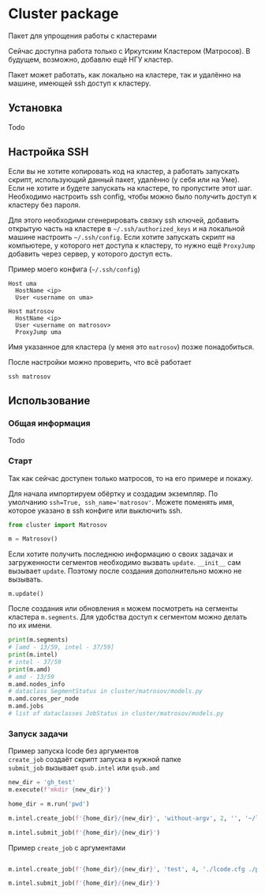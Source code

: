 # Cluster package

Пакет для упрощения работы с кластерами

Сейчас доступна работа только с Иркутским Кластером (Матросов). В будущем, возможно, добавлю ещё НГУ кластер.

Пакет может работать, как локально на кластере, так и удалённо на машине, имеющей ssh доступ к кластеру.
## Установка 

Todo

## Настройка SSH
Если вы не хотите копировать код на кластер, а работать запускать скрипт, использующий данный пакет, удалённо (у себя или на Уме). Если не хотите и будете запускать на кластере, то пропустите этот шаг. Необходимо настроить ssh config, чтобы можно было получить доступ к кластеру без пароля. 

Для этого необходими сгенерировать связку ssh ключей, добавить открытую часть на кластере в `~/.ssh/authorized_keys` и на локальной машине настроить `~/.ssh/config`. Если хотите запускать скрипт на компьютере, у которого нет доступа к кластеру, то нужно ещё `ProxyJump` добавить через сервер, у которого доступ есть.

Пример моего конфига (`~/.ssh/config`)
```
Host uma
  HostName <ip>
  User <username on uma>

Host matrosov
  HostName <ip>
  User <username on matrosov>
  ProxyJump uma
```
Имя указанное для кластера (у меня это `matrosov`) позже понадобиться.

После настройки можно проверить, что всё работает 
```
ssh matrosov 
```

## Использование

### Общая информация
Todo



### Старт
Так как сейчас доступен только матросов, то на его примере и покажу.

Для начала импортируем обёртку и создадим экземпляр. По умолчанию `ssh=True, ssh_name='matrosov'`. Можете поменять имя, которое указано в ssh конфиге или выключить ssh.
```python
from cluster import Matrosov

m = Matrosov()
```
Если хотите получить последнюю информацию о своих задачах и загруженности сегментов необходимо вызвать `update`. `__init__` сам вызывает `update`. Поэтому после создания дополнительно можно не вызывать.
```
m.update()
```
После создания или обновления `m` можем посмотреть на сегменты кластера `m.segments`. Для удобства доступ к сегментом можно делать по их имени.
```python
print(m.segments)
# [amd - 13/59, intel - 37/59]
print(m.intel)
# intel - 37/59
print(m.amd)
# amd - 13/59
m.amd.nodes_info
# dataclass SegmentStatus in cluster/matrosov/models.py
m.amd.cores_per_node
m.amd.jobs
# list of dataclasses JobStatus in cluster/matrosov/models.py
```

### Запуск задачи
Пример запуска lcode без аргументов  
`create_job` создаёт скрипт запуска в нужной папке  
`submit_job` вызывает `qsub.intel` или `qsub.amd`
```python
new_dir = 'gh_test'
m.execute(f'mkdir {new_dir}')

home_dir = m.run('pwd')

m.intel.create_job(f'{home_dir}/{new_dir}', 'without-argv', 2, '', '~/lcode2d')

m.intel.submit_job(f'{home_dir}/{new_dir}')
```

Пример `create_job` с аргументами
```python

m.intel.create_job(f'{home_dir}/{new_dir}', 'test', 4, './lcode.cfg ./plasma-zshape-profile.txt', '~/lcode2d')

m.intel.submit_job(f'{home_dir}/{new_dir}')
```

